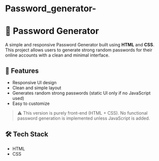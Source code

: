 # Password_generator-
# 🔐 Password Generator

A simple and responsive Password Generator built using **HTML** and **CSS**. This project allows users to generate strong random passwords for their online accounts with a clean and minimal interface.

## 🚀 Features

- Responsive UI design
- Clean and simple layout
- Generates random strong passwords (static UI only if no JavaScript used)
- Easy to customize

> ⚠️ This version is purely front-end (HTML + CSS). No functional password generation is implemented unless JavaScript is added.

## 🛠️ Tech Stack

- HTML
- CSS
